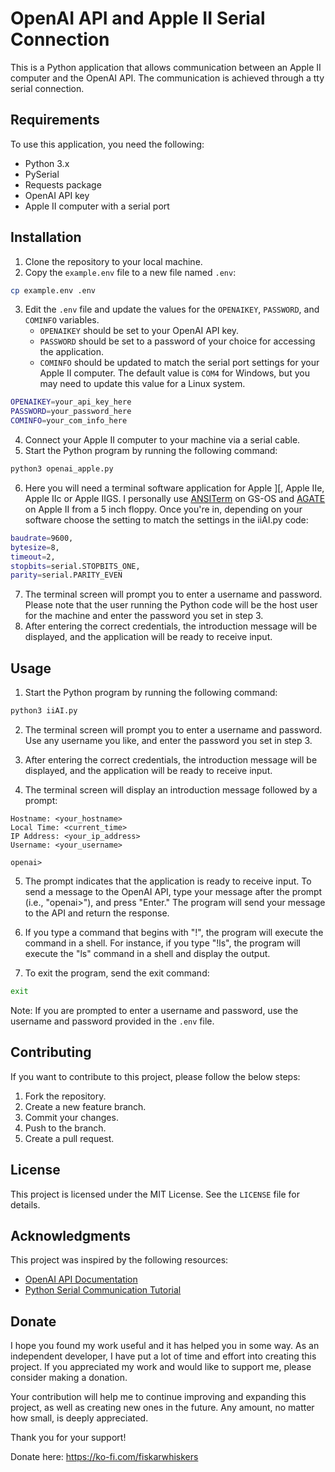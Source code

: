 # OpenAI API and Apple II Serial Connection

This is a Python application that allows communication between an Apple II computer and the OpenAI API. The communication is achieved through a tty serial connection.

## Requirements

To use this application, you need the following:

- Python 3.x 
- PySerial
- Requests package
- OpenAI API key
- Apple II computer with a serial port

## Installation

1. Clone the repository to your local machine.
2. Copy the `example.env` file to a new file named `.env`:

```bash
cp example.env .env
```

3. Edit the `.env` file and update the values for the `OPENAIKEY`, `PASSWORD`, and `COMINFO` variables.
   - `OPENAIKEY` should be set to your OpenAI API key.
   - `PASSWORD` should be set to a password of your choice for accessing the application.
   - `COMINFO` should be updated to match the serial port settings for your Apple II computer. The default value is `COM4` for Windows, but you may need to update this value for a Linux system.

```bash
OPENAIKEY=your_api_key_here
PASSWORD=your_password_here
COMINFO=your_com_info_here
```

4. Connect your Apple II computer to your machine via a serial cable.
5. Start the Python program by running the following command:

```bash
python3 openai_apple.py
```
6. Here you will need a terminal software application for Apple ][, Apple IIe, Apple IIc or Apple IIGS. I personally use [ANSITerm](https://www.whatisthe2gs.apple2.org.za/ansiterm-v2-1.html) on GS-OS and [AGATE](https://archive.org/details/009_Agate_Version_089_ProDOS_Version) on Apple II from a 5 inch floppy. Once you're in, depending on your software choose the setting to match the settings in the iiAI.py code:
```bash
baudrate=9600,
bytesize=8,
timeout=2,
stopbits=serial.STOPBITS_ONE,
parity=serial.PARITY_EVEN 
```
7. The terminal screen will prompt you to enter a username and password. Please note that the user running the Python code will be the host user for the machine and enter the password you set in step 3.
8. After entering the correct credentials, the introduction message will be displayed, and the application will be ready to receive input. 



## Usage

1. Start the Python program by running the following command:

```bash
python3 iiAI.py
```
2. The terminal screen will prompt you to enter a username and password. Use any username you like, and enter the password you set in step 3.
3. After entering the correct credentials, the introduction message will be displayed, and the application will be ready to receive input. 

4. The terminal screen will display an introduction message followed by a prompt:

```
Hostname: <your_hostname>
Local Time: <current_time>
IP Address: <your_ip_address>
Username: <your_username>

openai>
```

5. The prompt indicates that the application is ready to receive input. To send a message to the OpenAI API, type your message after the prompt (i.e., "openai>"), and press "Enter." The program will send your message to the API and return the response.

6. If you type a command that begins with "!", the program will execute the command in a shell. For instance, if you type "!ls", the program will execute the "ls" command in a shell and display the output.

7. To exit the program, send the exit command:

```bash
exit
```

Note: If you are prompted to enter a username and password, use the username and password provided in the `.env` file.

## Contributing

If you want to contribute to this project, please follow the below steps:

1. Fork the repository.
2. Create a new feature branch.
3. Commit your changes.
4. Push to the branch.
5. Create a pull request.

## License

This project is licensed under the MIT License. See the `LICENSE` file for details.

## Acknowledgments

This project was inspired by the following resources:

- [OpenAI API Documentation](https://beta.openai.com/docs/)
- [Python Serial Communication Tutorial](https://pyserial.readthedocs.io/en/latest/shortintro.html)

## Donate

I hope you found my work useful and it has helped you in some way. As an independent developer, I have put a lot of time and effort into creating this project. If you appreciated my work and would like to support me, please consider making a donation.

Your contribution will help me to continue improving and expanding this project, as well as creating new ones in the future. Any amount, no matter how small, is deeply appreciated.

Thank you for your support!

Donate here: https://ko-fi.com/fiskarwhiskers